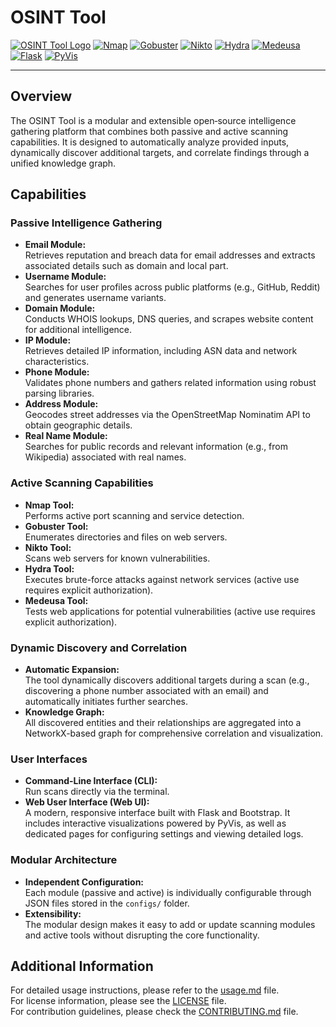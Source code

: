# OSINT Tool

[![OSINT Tool Logo](https://img.shields.io/badge/OSINT%20Tool-Modular-blue?logo=opensourceinitiative)](https://github.com/your-repo-url)
[![Nmap](https://img.shields.io/badge/Nmap-active%20scanning-brightgreen?logo=nmap)](https://nmap.org)
[![Gobuster](https://img.shields.io/badge/Gobuster-directory--enumeration-orange?logo=github)](https://github.com/OJ/gobuster)
[![Nikto](https://img.shields.io/badge/Nikto-web%20vulnerability-red?logo=nikto)](https://cirt.net/Nikto2)
[![Hydra](https://img.shields.io/badge/Hydra-brute--force-purple?logo=github)](https://github.com/vanhauser-thc/thc-hydra)
[![Medeusa](https://img.shields.io/badge/Medeusa-web--scanner-blueviolet?logo=github)](https://github.com/lanmaster53/medeusa)
[![Flask](https://img.shields.io/badge/Flask-web%20UI-lightgrey?logo=flask)](https://flask.palletsprojects.com/)
[![PyVis](https://img.shields.io/badge/PyVis-graph%20visualization-yellow?logo=pyvis)](https://pyvis.readthedocs.io/)

---

## Overview

The OSINT Tool is a modular and extensible open‑source intelligence gathering platform that combines both passive and active scanning capabilities. It is designed to automatically analyze provided inputs, dynamically discover additional targets, and correlate findings through a unified knowledge graph.

## Capabilities

### Passive Intelligence Gathering

- **Email Module:**  
  Retrieves reputation and breach data for email addresses and extracts associated details such as domain and local part.
- **Username Module:**  
  Searches for user profiles across public platforms (e.g., GitHub, Reddit) and generates username variants.
- **Domain Module:**  
  Conducts WHOIS lookups, DNS queries, and scrapes website content for additional intelligence.
- **IP Module:**  
  Retrieves detailed IP information, including ASN data and network characteristics.
- **Phone Module:**  
  Validates phone numbers and gathers related information using robust parsing libraries.
- **Address Module:**  
  Geocodes street addresses via the OpenStreetMap Nominatim API to obtain geographic details.
- **Real Name Module:**  
  Searches for public records and relevant information (e.g., from Wikipedia) associated with real names.

### Active Scanning Capabilities

- **Nmap Tool:**  
  Performs active port scanning and service detection.
- **Gobuster Tool:**  
  Enumerates directories and files on web servers.
- **Nikto Tool:**  
  Scans web servers for known vulnerabilities.
- **Hydra Tool:**  
  Executes brute-force attacks against network services (active use requires explicit authorization).
- **Medeusa Tool:**  
  Tests web applications for potential vulnerabilities (active use requires explicit authorization).

### Dynamic Discovery and Correlation

- **Automatic Expansion:**  
  The tool dynamically discovers additional targets during a scan (e.g., discovering a phone number associated with an email) and automatically initiates further searches.
- **Knowledge Graph:**  
  All discovered entities and their relationships are aggregated into a NetworkX-based graph for comprehensive correlation and visualization.

### User Interfaces

- **Command-Line Interface (CLI):**  
  Run scans directly via the terminal.
- **Web User Interface (Web UI):**  
  A modern, responsive interface built with Flask and Bootstrap. It includes interactive visualizations powered by PyVis, as well as dedicated pages for configuring settings and viewing detailed logs.

### Modular Architecture

- **Independent Configuration:**  
  Each module (passive and active) is individually configurable through JSON files stored in the `configs/` folder.
- **Extensibility:**  
  The modular design makes it easy to add or update scanning modules and active tools without disrupting the core functionality.

## Additional Information

For detailed usage instructions, please refer to the [usage.md](docs/usage.md) file.  
For license information, please see the [LICENSE](docs/LICENSE) file.  
For contribution guidelines, please check the [CONTRIBUTING.md](docs/CONTRIBUTING.md) file.
